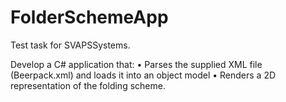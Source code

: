 # FolderSchemeApp
Test task for SVAPSSystems.

Develop	a	C#	application	that:
•  Parses	the	supplied	XML	file	(Beerpack.xml)	and	loads	it	into	an	object	model
•  Renders	a	2D	representation	of	the	folding	scheme.	
